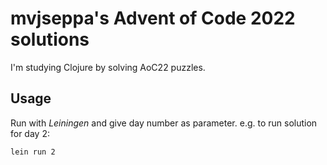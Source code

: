 # mvjseppa's Advent of Code 2022 solutions

I'm studying Clojure by solving AoC22 puzzles.

## Usage

Run with *Leiningen* and give day number as parameter.
e.g. to run solution for day 2:
```bash
lein run 2
```
